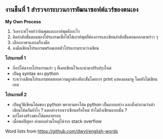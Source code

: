 ## งานชิ้นที่ 1 สำรวจกระบวนการพัฒนาซอฟต์แวร์ของตนเอง
**My Own Process**
1. วิเคราะห์โจทย์ว่าอินพุตและเอาท์พุตคืออะไร
2. คิดลำดับขั้นตอนของโปรแกรมเพื่อให้ได้เอาท์พุตที่ต้องการและเขียนลำดับขั้นตอนออกมาคร่าว ๆ
3. เลือกภาษาและเครื่องมือ 
4. ลงมือเขียนโปรแกรมพร้อมเทสตัวโปรแกรมระหว่างเขียน

**โปรแกรมที่ 1**
- ก็อปโค้ดจากโปรแกรมเก่า ๆ ที่เคยเขียนไว้และนำมาปรับปรุงใหม่
- เปิดดู syntax ของ python 
- ระหว่างเขียนโปรแกรมทดสอบความถูกต้องทีละขั้นโดยการ print แสดงผลมาดู โดยยังไม่เขียนเทส

**โปรแกรมที่ 2**
- เปิดดูวิธีเขียนโค้ดของ python พยายามหาโค้ด python เป็นแบบอย่าง 
  และตั้งคำถามว่าเค้าเขียนโค้ดกันยังไง ? แตกต่างจากเราเขียนหรือใหม่ ทำไมถึงเขียนแบบนั้น ? 
- แก้โครงสร้างของโค้ดหลายรอบ 
- เมื่อพบปัญหา คำตอบส่วนใหญ่ได้จาก stack overflow


Word lists from https://github.com/dwyl/english-words